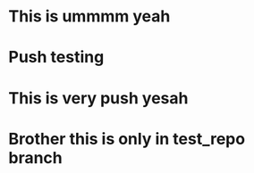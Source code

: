 # This is ummmm yeah
# Push testing
# This is very push yesah
# Brother this is only in test_repo branch
